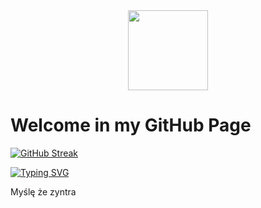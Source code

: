 <div align="center">
  <img src="https://avatars.githubusercontent.com/u/173706435" style="width:128px;">
</div>

# Welcome in my GitHub Page

[![GitHub Streak](https://streak-stats.demolab.com?user=Kkropelka&theme=dark&border_radius=3.1&locale=pl&exclude_days=Sun%2CSat)](https://git.io/streak-stats)

[![Typing SVG](https://readme-typing-svg.demolab.com?font=Fira+Code&duration=4500&pause=1000&width=435&lines=Rust%2C+JS;%3A3;Cat)](https://git.io/typing-svg)


Myślę że zyntra
